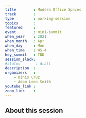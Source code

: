 ```yaml
---
title        : Modern Office Spaces
track        :
type         : working-session
topics       :
featured     :
event        : mini-summit
when_year    : 2021
when_month   : Apr
when_day     : Mon
when_time    : WS-4
hey_summit   : TBD
session_slack:
#status       : draft
description  :
organizers   :
    - Dinis Cruz
    - Adam Leon Smith
youtube_link :
zoom_link    :
---
```


## About this session
